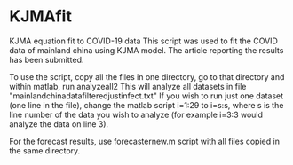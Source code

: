 # KJMAfit
KJMA equation fit to COVID-19 data
This script was used to fit the COVID data of mainland china using KJMA model. The article reporting the results has been submitted.

To use the script, copy all the files in one directory, go to that directory and within matlab, run analyzeall2
This will analyze all datasets in file "mainlandchinadatafilteredjustinfect.txt"
If you wish to run just one dataset (one line in the file), change the matlab script i=1:29 to i=s:s, where s is the 
line number of the data you wish to analyze (for example i=3:3 would analyze the data on line 3).

For the forecast results, use forecasternew.m script with all files copied in the same directory.

